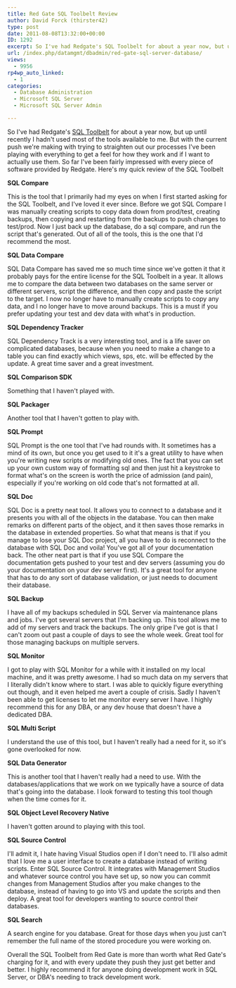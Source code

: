```yaml
---
title: Red Gate SQL Toolbelt Review
author: David Forck (thirster42)
type: post
date: 2011-08-08T13:32:00+00:00
ID: 1292
excerpt: So I've had Redgate's SQL Toolbelt for about a year now, but up until recently I hadn't used most of the tools available to me.  But with the current push we're making with trying to straighten out our processes I've been playing with everything to get&hellip;
url: /index.php/datamgmt/dbadmin/red-gate-sql-server-database/
views:
  - 9956
rp4wp_auto_linked:
  - 1
categories:
  - Database Administration
  - Microsoft SQL Server
  - Microsoft SQL Server Admin

---
```

So I've had Redgate's <a href="http://www.red-gate.com/products/sql-development/sql-toolbelt/" target="_new">SQL Toolbelt</a> for about a year now, but up until recently I hadn't used most of the tools available to me. But with the current push we're making with trying to straighten out our processes I've been playing with everything to get a feel for how they work and if I want to actually use them. So far I've been fairly impressed with every piece of software provided by Redgate. Here's my quick review of the SQL Toolbelt

**SQL Compare**
  
This is the tool that I primarily had my eyes on when I first started asking for the SQL Toolbelt, and I've loved it ever since. Before we got SQL Compare I was manually creating scripts to copy data down from prod/test, creating backups, then copying and restarting from the backups to push changes to test/prod. Now I just back up the database, do a sql compare, and run the script that's generated. Out of all of the tools, this is the one that I'd recommend the most.

**SQL Data Compare**
  
SQL Data Compare has saved me so much time since we've gotten it that it probably pays for the entire license for the SQL Toolbelt in a year. It allows me to compare the data between two databases on the same server or different servers, script the difference, and then copy and paste the script to the target. I now no longer have to manually create scripts to copy any data, and I no longer have to move around backups. This is a must if you prefer updating your test and dev data with what's in production.

**SQL Dependency Tracker**
  
SQL Dependency Track is a very interesting tool, and is a life saver on complicated databases, because when you need to make a change to a table you can find exactly which views, sps, etc. will be effected by the update. A great time saver and a great investment.

**SQL Comparison SDK**
  
Something that I haven't played with.

**SQL Packager**
  
Another tool that I haven't gotten to play with.

**SQL Prompt**
  
SQL Prompt is the one tool that I've had rounds with. It sometimes has a mind of its own, but once you get used to it it's a great utility to have when you're writing new scripts or modifying old ones. The fact that you can set up your own custom way of formatting sql and then just hit a keystroke to format what's on the screen is worth the price of admission (and pain), especially if you're working on old code that's not formatted at all.

**SQL Doc**
  
SQL Doc is a pretty neat tool. It allows you to connect to a database and it presents you with all of the objects in the database. You can then make remarks on different parts of the object, and it then saves those remarks in the database in extended properties. So what that means is that if you manage to lose your SQL Doc project, all you have to do is reconnect to the database with SQL Doc and voila! You've got all of your documentation back. The other neat part is that if you use SQL Compare the documentation gets pushed to your test and dev servers (assuming you do your documentation on your dev server first). It's a great tool for anyone that has to do any sort of database validation, or just needs to document their database.

**SQL Backup**
  
I have all of my backups scheduled in SQL Server via maintenance plans and jobs. I've got several servers that I'm backing up. This tool allows me to add of my servers and track the backups. The only gripe I've got is that I can't zoom out past a couple of days to see the whole week. Great tool for those managing backups on multiple servers.

**SQL Monitor**
  
I got to play with SQL Monitor for a while with it installed on my local machine, and it was pretty awesome. I had so much data on my servers that I literally didn't know where to start. I was able to quickly figure everything out though, and it even helped me avert a couple of crisis. Sadly I haven't been able to get licenses to let me monitor every server I have. I highly recommend this for any DBA, or any dev house that doesn't have a dedicated DBA.

**SQL Multi Script**
  
I understand the use of this tool, but I haven't really had a need for it, so it's gone overlooked for now.

**SQL Data Generator**
  
This is another tool that I haven't really had a need to use. With the databases/applications that we work on we typically have a source of data that's going into the database. I look forward to testing this tool though when the time comes for it.

**SQL Object Level Recovery Native**
  
I haven't gotten around to playing with this tool.

**SQL Source Control**
  
I'll admit it, I hate having Visual Studios open if I don't need to. I'll also admit that I love me a user interface to create a database instead of writing scripts. Enter SQL Source Control. It integrates with Management Studios and whatever source control you have set up, so now you can commit changes from Management Studios after you make changes to the database, instead of having to go into VS and update the scripts and then deploy. A great tool for developers wanting to source control their databases.

**SQL Search**
  
A search engine for you database. Great for those days when you just can't remember the full name of the stored procedure you were working on.

Overall the SQL Toolbelt from Red Gate is more than worth what Red Gate's charging for it, and with every update they push they just get better and better. I highly recommend it for anyone doing development work in SQL Server, or DBA's needing to track development work.